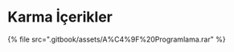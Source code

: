 # Karma İçerikler

<!--Index-->

{% file src=".gitbook/assets/A%C4%9F%20Programlama.rar" %}

<!--Index-->
